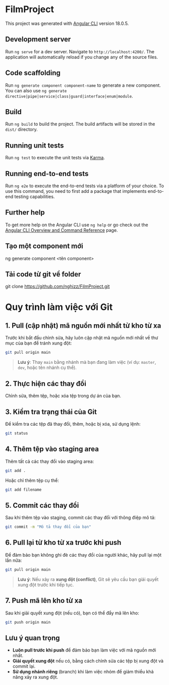 # FilmProject

This project was generated with [Angular CLI](https://github.com/angular/angular-cli) version 18.0.5.

## Development server

Run `ng serve` for a dev server. Navigate to `http://localhost:4200/`. The application will automatically reload if you change any of the source files.

## Code scaffolding

Run `ng generate component component-name` to generate a new component. You can also use `ng generate directive|pipe|service|class|guard|interface|enum|module`.

## Build

Run `ng build` to build the project. The build artifacts will be stored in the `dist/` directory.

## Running unit tests

Run `ng test` to execute the unit tests via [Karma](https://karma-runner.github.io).

## Running end-to-end tests

Run `ng e2e` to execute the end-to-end tests via a platform of your choice. To use this command, you need to first add a package that implements end-to-end testing capabilities.

## Further help

To get more help on the Angular CLI use `ng help` or go check out the [Angular CLI Overview and Command Reference](https://angular.dev/tools/cli) page.

## Tạo một component mới

ng generate component <tên component>

## Tải code từ git về folder
git clone https://github.com/nghizz/FilmProject.git


# Quy trình làm việc với Git

## 1. Pull (cập nhật) mã nguồn mới nhất từ kho từ xa
Trước khi bắt đầu chỉnh sửa, hãy luôn cập nhật mã nguồn mới nhất về thư mục của bạn để tránh xung đột:

```bash
git pull origin main
```

> **Lưu ý**: Thay `main` bằng nhánh mà bạn đang làm việc (ví dụ: `master`, `dev`, hoặc tên nhánh cụ thể).

## 2. Thực hiện các thay đổi
Chỉnh sửa, thêm tệp, hoặc xóa tệp trong dự án của bạn.

## 3. Kiểm tra trạng thái của Git
Để kiểm tra các tệp đã thay đổi, thêm, hoặc bị xóa, sử dụng lệnh:

```bash
git status
```

## 4. Thêm tệp vào staging area
Thêm tất cả các thay đổi vào staging area:

```bash
git add .
```

Hoặc chỉ thêm tệp cụ thể:

```bash
git add filename
```

## 5. Commit các thay đổi
Sau khi thêm tệp vào staging, commit các thay đổi với thông điệp mô tả:

```bash
git commit -m "Mô tả thay đổi của bạn"
```

## 6. Pull lại từ kho từ xa trước khi push
Để đảm bảo bạn không ghi đè các thay đổi của người khác, hãy pull lại một lần nữa:

```bash
git pull origin main
```

> **Lưu ý**: Nếu xảy ra **xung đột (conflict)**, Git sẽ yêu cầu bạn giải quyết xung đột trước khi tiếp tục.

## 7. Push mã lên kho từ xa
Sau khi giải quyết xung đột (nếu có), bạn có thể đẩy mã lên kho:

```bash
git push origin main
```

## Lưu ý quan trọng
- **Luôn pull trước khi push** để đảm bảo bạn làm việc với mã nguồn mới nhất.
- **Giải quyết xung đột** nếu có, bằng cách chỉnh sửa các tệp bị xung đột và commit lại.
- **Sử dụng nhánh riêng** (branch) khi làm việc nhóm để giảm thiểu khả năng xảy ra xung đột.

